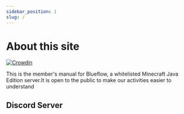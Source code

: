 ```yaml
---
sidebar_position: 1
slug: /
---
```


# About this site

[![Crowdin](https://badges.crowdin.net/blueflow-docs/localized.svg)](https://crowdin.com/project/blueflow-docs)

This is the member's manual for Blueflow, a whitelisted Minecraft Java Edition server.It is open to the public to make our activities easier to understand

## Discord Server